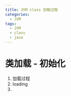 ```yaml
---
title: JVM class 加载过程
categories:
  - JVM
tags:
  - JVM
  - class
  - java
---
```


# 类加载 - 初始化

1. 加载过程
1. loading
1.
